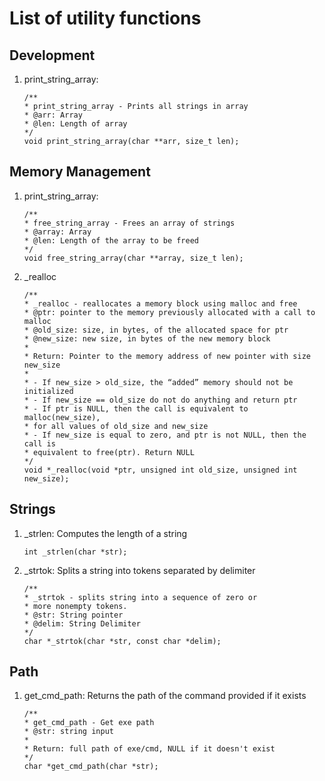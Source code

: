 
# List of utility functions

## Development
1. print_string_array:
	```
	/**
	* print_string_array - Prints all strings in array
	* @arr: Array
	* @len: Length of array
	*/
	void print_string_array(char **arr, size_t len);
	```

## Memory Management
1. print_string_array:
	```
	/**
	* free_string_array - Frees an array of strings
	* @array: Array
	* @len: Length of the array to be freed
	*/
	void free_string_array(char **array, size_t len);
	```
2. _realloc
	```
	/**
	* _realloc - reallocates a memory block using malloc and free
	* @ptr: pointer to the memory previously allocated with a call to malloc
	* @old_size: size, in bytes, of the allocated space for ptr
	* @new_size: new size, in bytes of the new memory block
	*
	* Return: Pointer to the memory address of new pointer with size new_size
	*
	* - If new_size > old_size, the “added” memory should not be initialized
	* - If new_size == old_size do not do anything and return ptr
	* - If ptr is NULL, then the call is equivalent to malloc(new_size),
	* for all values of old_size and new_size
	* - If new_size is equal to zero, and ptr is not NULL, then the call is
	* equivalent to free(ptr). Return NULL
	*/
	void *_realloc(void *ptr, unsigned int old_size, unsigned int new_size);
	```

## Strings
1. _strlen:
Computes the length of a string

	```
	int _strlen(char *str);
	```
2. _strtok:
Splits a string into tokens separated by delimiter 

	```
	/**
	* _strtok - splits string into a sequence of zero or
	* more nonempty tokens.
	* @str: String pointer
	* @delim: String Delimiter
	*/
	char *_strtok(char *str, const char *delim);
	```

## Path
1. get_cmd_path:
Returns the path of the command provided if it exists  
	```
	/**
	* get_cmd_path - Get exe path
	* @str: string input
	*
	* Return: full path of exe/cmd, NULL if it doesn't exist
	*/
	char *get_cmd_path(char *str);
	```



